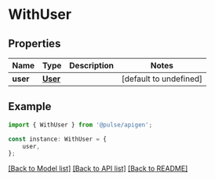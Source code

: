 # WithUser


## Properties

Name | Type | Description | Notes
------------ | ------------- | ------------- | -------------
**user** | [**User**](User.md) |  | [default to undefined]

## Example

```typescript
import { WithUser } from '@pulse/apigen';

const instance: WithUser = {
    user,
};
```

[[Back to Model list]](../README.md#documentation-for-models) [[Back to API list]](../README.md#documentation-for-api-endpoints) [[Back to README]](../README.md)
